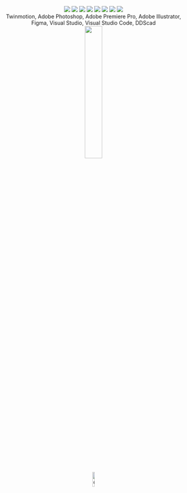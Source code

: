 <p align=center>
<img src="https://img.shields.io/badge/dotnet-be95be?style=flat&logo=dotnet&logoColor=ffffff&logoSize=auto">
<img src="https://img.shields.io/badge/blazor-be95be?style=flat&logo=blazor&logoColor=ffffff&logoSize=auto">
<img src="https://img.shields.io/badge/html-be95be?style=flat&logo=html5&logoColor=ffffff&logoSize=auto">
<img src="https://img.shields.io/badge/javascript-be95be?style=flat&logo=javascript&logoColor=ffffff&logoSize=auto">
<img src="https://img.shields.io/badge/css-be95be?style=flat&logo=css3&logoColor=ffffff&logoSize=auto">
<img src="https://img.shields.io/badge/sqlite-be95be?style=flat&logo=sqlite&logoColor=ffffff&logoSize=auto">
<img src="https://img.shields.io/badge/sass-be95be?style=flat&logo=sass&logoColor=ffffff&logoSize=auto">
<img src="https://img.shields.io/badge/xml-be95be?style=flat&logo=xml&logoColor=ffffff&logoSize=auto">
<br>
Twinmotion, Adobe Photoshop, Adobe Premiere Pro, Adobe Illustrator, Figma, Visual Studio, Visual Studio Code, DDScad
<br>
<!--START_SECTION:activity-->
<img height="30%" width="auto" src ="https://github-readme-stats.vercel.app/api/top-langs/?username=Amaliebra&layout=compact&hide_title=true&title_color=be95be&hide_border=true&theme=transparent&text_color=ffffff&icon_color=ffffff&bg_color=&langs_count=6&hide=&exclude_repo=">
  
<!--END_SECTION:activity-->
<div align=center>
  <img src="https://images.dog.ceo/breeds/terrier-russell/IMG_7564.jpg" alt="dog" height="10%" width="10%"/>
<div/>
</p>
